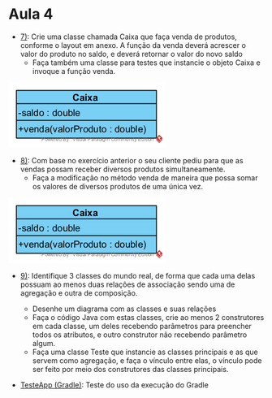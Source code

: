 # Aula 4

- [7)](./Caixa/): Crie uma classe chamada Caixa que faça venda de produtos, conforme o layout em anexo. A função da venda deverá acrescer o valor do produto no saldo, e deverá retornar o valor do novo saldo
  - Faça também uma classe para testes que instancie o objeto Caixa e invoque a função venda.

![alt text](Classe-caixa.png)

- [8)](./CaixaVarargs/): Com base no exercício anterior o seu cliente pediu para que as vendas possam receber diversos produtos simultaneamente.
  - Faça a modificação no método venda de maneira que possa somar os valores de diversos produtos de uma única vez.
  
![alt text](Classe-caixa.png)

- [9)](./ComposicaoAgregacacao/): Identifique 3 classes do mundo real, de forma que cada uma delas possuam ao menos duas relações de associação sendo uma de agregação e outra de composição.
  - Desenhe um diagrama com as classes e suas relações
  - Faça o código Java com estas classes, crie ao menos 2 construtores em cada classe, um deles recebendo parâmetros para preencher todos os atributos, e outro construtor não recebendo parâmetro algum.
  - Faça uma classe Teste que instancie as classes principais e as que servem como agregação, e faça o vínculo entre elas, o vínculo pode ser feito por meio dos construtores das classes principais.

- [TesteApp (Gradle)](./testeapp/): Teste do uso da execução do Gradle